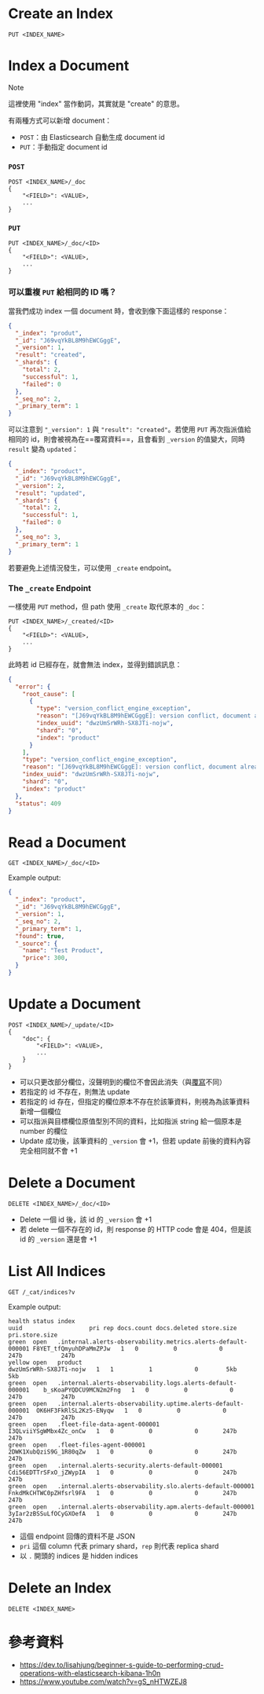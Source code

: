 # Create an Index

```plaintext
PUT <INDEX_NAME>
```

# Index a Document

>[!Note]
>這裡使用 "index" 當作動詞，其實就是 "create" 的意思。

有兩種方式可以新增 document：

- `POST`：由 Elasticsearch 自動生成 document id
- `PUT`：手動指定 document id

### `POST`

```plaintext
POST <INDEX_NAME>/_doc
{
    "<FIELD>": <VALUE>,
    ...
}
```

### `PUT`

```plaintext
PUT <INDEX_NAME>/_doc/<ID>
{
    "<FIELD>": <VALUE>,
    ...
}
```

### 可以重複 `PUT` 給相同的 ID 嗎？

當我們成功 index 一個 document 時，會收到像下面這樣的 response：

```JSON
{
  "_index": "produt",
  "_id": "J69vqYkBL8M9hEWCGggE",
  "_version": 1,
  "result": "created",
  "_shards": {
    "total": 2,
    "successful": 1,
    "failed": 0
  },
  "_seq_no": 2,
  "_primary_term": 1
}
```

可以注意到 `"_version": 1` 與 `"result": "created"`。若使用 `PUT` 再次指派值給相同的 id，則會被視為在==覆寫資料==，且會看到 `_version` 的值變大，同時 `result` 變為 `updated`：

```JSON
{
  "_index": "product",
  "_id": "J69vqYkBL8M9hEWCGggE",
  "_version": 2,
  "result": "updated",
  "_shards": {
    "total": 2,
    "successful": 1,
    "failed": 0
  },
  "_seq_no": 3,
  "_primary_term": 1
}
```

若要避免上述情況發生，可以使用 `_create` endpoint。

### The `_create` Endpoint

一樣使用 `PUT` method，但 path 使用 `_create` 取代原本的 `_doc`：

```plaintext
PUT <INDEX_NAME>/_created/<ID>
{
    "<FIELD>": <VALUE>,
    ...
}
```

此時若 id 已經存在，就會無法 index，並得到錯誤訊息：

```JSON
{
  "error": {
    "root_cause": [
      {
        "type": "version_conflict_engine_exception",
        "reason": "[J69vqYkBL8M9hEWCGggE]: version conflict, document already exists (current version [1])",
        "index_uuid": "dwzUmSrWRh-SX8JTi-nojw",
        "shard": "0",
        "index": "product"
      }
    ],
    "type": "version_conflict_engine_exception",
    "reason": "[J69vqYkBL8M9hEWCGggE]: version conflict, document already exists (current version [1])",
    "index_uuid": "dwzUmSrWRh-SX8JTi-nojw",
    "shard": "0",
    "index": "product"
  },
  "status": 409
}
```

# Read a Document

```plaintext
GET <INDEX_NAME>/_doc/<ID>
```

Example output:

```JSON
{
  "_index": "product",
  "_id": "J69vqYkBL8M9hEWCGggE",
  "_version": 1,
  "_seq_no": 2,
  "_primary_term": 1,
  "found": true,
  "_source": {
    "name": "Test Product",
    "price": 300,
  }
}
```

# Update a Document

```plaintext
POST <INDEX_NAME>/_update/<ID>
{
    "doc": {
        "<FIELD>": <VALUE>,
        ...
    }
}
```

- 可以只更改部分欄位，沒聲明到的欄位不會因此消失（與[覆寫](</./Services/Elastic Stack/CH3 - CRUD in Elasticsearch.md#可以重複 PUT 給相同的 ID 嗎？>)不同）
- 若指定的 id 不存在，則無法 update
- 若指定的 id 存在，但指定的欄位原本不存在於該筆資料，則視為為該筆資料新增一個欄位
- 可以指派與目標欄位原值型別不同的資料，比如指派 string 給一個原本是 number 的欄位
- Update 成功後，該筆資料的 `_version` 會 +1，但若 update 前後的資料內容完全相同就不會 +1

# Delete a Document

```plaintext
DELETE <INDEX_NAME>/_doc/<ID>
```

- Delete 一個 id 後，該 id 的 `_version` 會 +1
- 若 delete 一個不存在的 id，則 response 的 HTTP code 會是 404，但是該 id 的 `_version` 還是會 +1

# List All Indices

```plaintext
GET /_cat/indices?v
```

Example output:

```plaintext
health status index                                                        uuid                   pri rep docs.count docs.deleted store.size pri.store.size
green  open   .internal.alerts-observability.metrics.alerts-default-000001 F8YET_tfQmyuhDPaMmZPJw   1   0          0            0       247b           247b
yellow open   product                                                      dwzUmSrWRh-SX8JTi-nojw   1   1          1            0        5kb            5kb
green  open   .internal.alerts-observability.logs.alerts-default-000001    b_sKoaPYQDCU9MCN2m2Fng   1   0          0            0       247b           247b
green  open   .internal.alerts-observability.uptime.alerts-default-000001  OK6HF3FkRlSL2Kz5-ENyqw   1   0          0            0       247b           247b
green  open   .fleet-file-data-agent-000001                                I3QLviiYSgWMbx4Zc_onCw   1   0          0            0       247b           247b
green  open   .fleet-files-agent-000001                                    2DWK1XubQziS9G_1R80qZw   1   0          0            0       247b           247b
green  open   .internal.alerts-security.alerts-default-000001              Cdi56EDTTrSFxO_jZWypIA   1   0          0            0       247b           247b
green  open   .internal.alerts-observability.slo.alerts-default-000001     FnkdMkCHTWC0pZHfsrl9FA   1   0          0            0       247b           247b
green  open   .internal.alerts-observability.apm.alerts-default-000001     3yIar2zBSSuLfOCyGXOefA   1   0          0            0       247b           247b
```

- 這個 endpoint 回傳的資料不是 JSON
- `pri` 這個 column 代表 primary shard，`rep` 則代表 replica shard
- 以 `.` 開頭的 indices 是 hidden indices

# Delete an Index

```plaintext
DELETE <INDEX_NAME>
```

# 參考資料

- <https://dev.to/lisahjung/beginner-s-guide-to-performing-crud-operations-with-elasticsearch-kibana-1h0n>
- <https://www.youtube.com/watch?v=gS_nHTWZEJ8>
